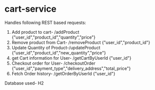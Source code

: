 # cart-service

Handles following REST based requests:

1) Add product to cart- /addProduct {"user_id","product_id","quantity","price"}
2) Remove product from Cart- /removeProduct {"user_id","product_id"}
3) Update Quantity of Product-/updateProduct {"user_id","product_id","new_quantity","price"}
4) get Cart information for User- /getCartByUserId {"user_id"}
5) Checkout order for User- /checkoutOrder {"user_id","payment_type","delivery_address","total_price"}
6) Fetch Order history- /getOrderByUserId {"user_id"}


Database used- H2
